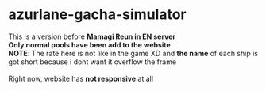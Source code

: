 # azurlane-gacha-simulator
This is a version before <strong>Mamagi Reun in EN server</strong><br>
<strong>Only normal pools have been add to the website</strong><br>
<strong>NOTE</strong>: The rate here is not like in the game XD and <strong>the name</strong> of each ship is got short because i dont want it overflow the frame<br>
<br>Right now, website has <strong>not responsive</strong> at all
